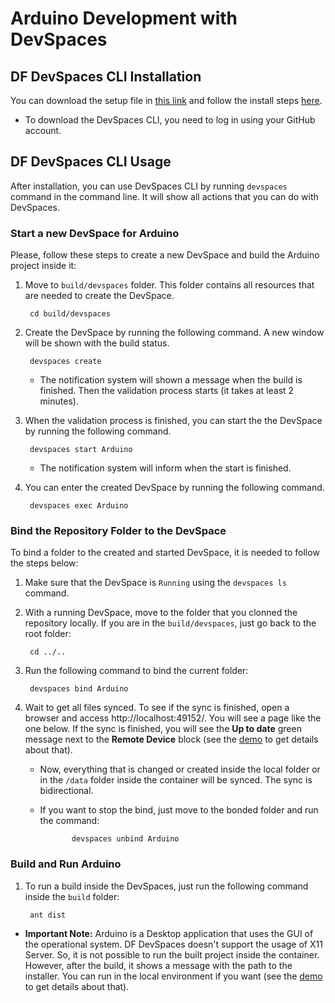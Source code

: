 # Arduino Development with DevSpaces 

## DF DevSpaces CLI Installation

You can download the setup file in [this link](https://www.devspaces.io/devspaces/download) and follow the install steps [here](https://support.devspaces.io/article/22-devspaces-client-installation).

* To download the DevSpaces CLI, you need to log in using your GitHub account.

## DF DevSpaces CLI Usage

After installation, you can use DevSpaces CLI by running `devspaces` command in the command line. It will show all actions that you can do with DevSpaces.

### Start a new DevSpace for Arduino

Please, follow these steps to create a new DevSpace and build the Arduino project inside it:

1. Move to `build/devspaces` folder. This folder contains all resources that are needed to create the DevSpace.

        cd build/devspaces

1. Create the DevSpace by running the following command. A new window will be shown with the build status.

        devspaces create
    
    * The notification system will shown a message when the build is finished. Then the validation process starts (it takes at least 2 minutes).

1. When the validation process is finished, you can start the the DevSpace by running the following command. 

        devspaces start Arduino

    * The notification system will inform when the start is finished.

1. You can enter the created DevSpace by running the following command. 

        devspaces exec Arduino

### Bind the Repository Folder to the DevSpace

To bind a folder to the created and started DevSpace, it is needed to follow the steps below:

1. Make sure that the DevSpace is `Running` using the `devspaces ls` command.

1. With a running DevSpace, move to the folder that you clonned the repository locally. If you are in the `build/devspaces`, just go back to the root folder:

        cd ../..

1. Run the following command to bind the current folder:

        devspaces bind Arduino

1. Wait to get all files synced. To see if the sync is finished, open a browser and access http://localhost:49152/. You will see a page like the one below. If the sync is finished, you will see the **Up to date** green message next to the **Remote Device** block (see the [demo]() to get details about that).

   * Now, everything that is changed or created inside the local folder or in the `/data` folder inside the container will be synced. The sync is bidirectional. 

   * If you want to stop the bind, just move to the bonded folder and run the command:

                devspaces unbind Arduino

### Build and Run Arduino

1. To run a build inside the DevSpaces, just run the following command inside the `build` folder:

        ant dist

* **Important Note:** Arduino is a Desktop application that uses the GUI of the operational system. DF DevSpaces doesn't support the usage of X11 Server. So, it is not possible to run the built project inside the container. However, after the build, it shows a message with the path to the installer. You can run in the local environment if you want (see the [demo]() to get details about that).
